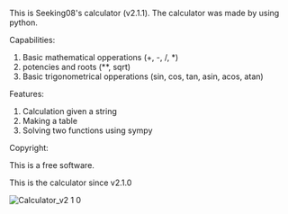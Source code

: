 This is Seeking08's calculator (v2.1.1). 
The calculator was made by using python. 

Capabilities:

1. Basic mathematical opperations (+, -, /, *)
2. potencies and roots (**, sqrt)
3. Basic trigonometrical opperations (sin, cos, tan, asin, acos, atan)

Features:

1. Calculation given a string
2. Making a table
3. Solving two functions using sympy

Copyright:

This is a free software.

This is the calculator since v2.1.0

![Calculator_v2 1 0](https://github.com/user-attachments/assets/3bf0d5d1-a67a-4650-a30a-ab4bcd106d80)
